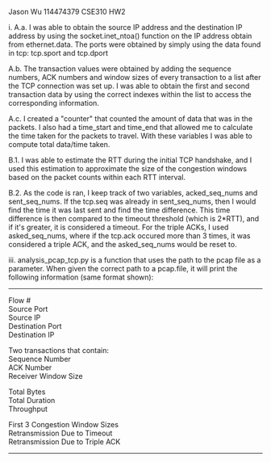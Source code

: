 Jason Wu 114474379 CSE310 HW2

i. A.a. I was able to obtain the source IP address and the destination IP address by using the socket.inet_ntoa() function on the IP address obtain from ethernet.data. The ports were obtained by simply using the data found in tcp: tcp.sport and tcp.dport

A.b. The transaction values were obtained by adding the sequence numbers, ACK numbers and window sizes of every transaction to a list after the TCP connection was set up. I was able to obtain the first and second transaction data by using the correct indexes within the list to access the corresponding information.

A.c. I created a "counter" that counted the amount of data that was in the packets. I also had a time_start and time_end that allowed me to calculate the time taken for the packets to travel. With these variables I was able to compute total data/time taken.

B.1. I was able to estimate the RTT during the initial TCP handshake, and I used this estimation to approximate the size of the congestion windows based on the packet counts within each RTT interval.

B.2. As the code is ran, I keep track of two variables, acked_seq_nums and sent_seq_nums. If the tcp.seq was already in sent_seq_nums, then I would find the time it was last sent and find the time difference. This time difference is then compared  to the timeout threshold (which is 2*RTT), and if it's greater, it is considered a timeout. For the triple ACKs, I used asked_seq_nums, where if the tcp.ack occured more than 3 times, it was considered a triple ACK, and the asked_seq_nums would be reset to. 


iii. analysis_pcap_tcp.py is a function that uses the path to the pcap file as a parameter. When given the correct path to a pcap.file, it will print the following information (same format shown):

-------------------------------
Flow #  
Source Port  
Source IP  
Destination Port  
Destination IP  

Two transactions that contain:  
Sequence Number  
ACK Number  
Receiver Window Size  

Total Bytes  
Total Duration  
Throughput  

First 3 Congestion Window Sizes  
Retransmission Due to Timeout  
Retransmission Due to Triple ACK  

-------------------------------
